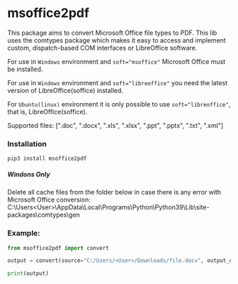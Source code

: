 # msoffice2pdf

This package aims to convert Microsoft Office file types to PDF. This lib uses the comtypes package which makes it easy to access and implement custom, dispatch-based COM interfaces or LibreOffice software.

For use in `Windows` environment and `soft="msoffice"` Microsoft Office must be installed.

For use in `Windows` environment and `soft="libreoffice"` you need the latest version of LibreOffice(soffice) installed.

For `Ubuntu(linux)` environment it is only possible to use `soft="libreoffice"`, that is, LibreOffice(soffice).

Supported files: [".doc", ".docx", ".xls", ".xlsx", ".ppt", ".pptx", ".txt", ".xml"]


### Installation

`pip3 install msoffice2pdf`

##### Windons Only
Delete all cache files from the folder below in case there is any error with Microsoft Office conversion: C:\Users\<User>\AppData\Local\Programs\Python\Python39\Lib\site-packages\comtypes\gen

### Example:

```python
from msoffice2pdf import convert

output = convert(source="C:/Users/<User>/Downloads/file.docx", output_dir="C:/Users/<User>/Downloads", soft="msoffice")

print(output)
```

